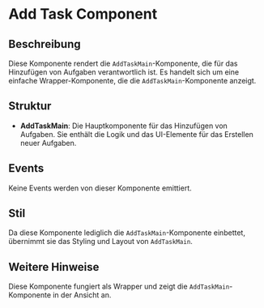 # Add Task Component

## Beschreibung
Diese Komponente rendert die `AddTaskMain`-Komponente, die für das Hinzufügen von Aufgaben verantwortlich ist. Es handelt sich um eine einfache Wrapper-Komponente, die die `AddTaskMain`-Komponente anzeigt.

## Struktur
- **AddTaskMain**: Die Hauptkomponente für das Hinzufügen von Aufgaben. Sie enthält die Logik und das UI-Elemente für das Erstellen neuer Aufgaben.

## Events
Keine Events werden von dieser Komponente emittiert.

## Stil
Da diese Komponente lediglich die `AddTaskMain`-Komponente einbettet, übernimmt sie das Styling und Layout von `AddTaskMain`.

## Weitere Hinweise
Diese Komponente fungiert als Wrapper und zeigt die `AddTaskMain`-Komponente in der Ansicht an.
